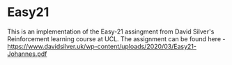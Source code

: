 # Easy21
This is an implementation of the Easy-21 assingment from David Silver's Reinforcement learning course at UCL. The assignment can be found here - https://www.davidsilver.uk/wp-content/uploads/2020/03/Easy21-Johannes.pdf
